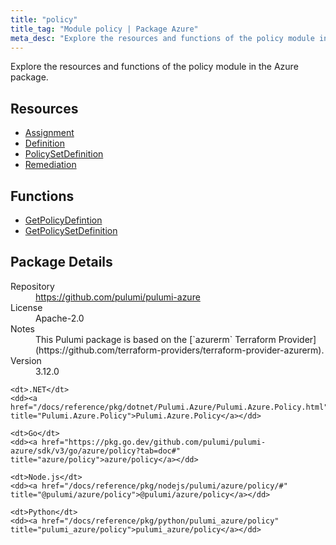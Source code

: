 ```yaml
---
title: "policy"
title_tag: "Module policy | Package Azure"
meta_desc: "Explore the resources and functions of the policy module in the Azure package."
---
```


<!-- WARNING: this file was generated by Pulumi Docs Generator. -->
<!-- Do not edit by hand unless you're certain you know what you are doing! -->

Explore the resources and functions of the policy module in the Azure package.

<h2 id="resources">Resources</h2>
<ul class="api">
    <li><a href="assignment" title="Assignment"><span class="symbol resource"></span>Assignment</a></li>
    <li><a href="definition" title="Definition"><span class="symbol resource"></span>Definition</a></li>
    <li><a href="policysetdefinition" title="PolicySetDefinition"><span class="symbol resource"></span>PolicySetDefinition</a></li>
    <li><a href="remediation" title="Remediation"><span class="symbol resource"></span>Remediation</a></li>
</ul>

<h2 id="functions">Functions</h2>
<ul class="api">
    <li><a href="getpolicydefintion" title="GetPolicyDefintion"><span class="symbol function"></span>GetPolicyDefintion</a></li>
    <li><a href="getpolicysetdefinition" title="GetPolicySetDefinition"><span class="symbol function"></span>GetPolicySetDefinition</a></li>
</ul>

<h2 id="package-details">Package Details</h2>
<dl class="package-details">
	<dt>Repository</dt>
	<dd><a href="https://github.com/pulumi/pulumi-azure">https://github.com/pulumi/pulumi-azure</a></dd>
	<dt>License</dt>
	<dd>Apache-2.0</dd>
	<dt>Notes</dt>
	<dd>This Pulumi package is based on the [`azurerm` Terraform Provider](https://github.com/terraform-providers/terraform-provider-azurerm).</dd>
	<dt>Version</dt>
	<dd>3.12.0</dd>
</dl>



<dl class="tabular">

    <dt>.NET</dt>
    <dd><a href="/docs/reference/pkg/dotnet/Pulumi.Azure/Pulumi.Azure.Policy.html" title="Pulumi.Azure.Policy">Pulumi.Azure.Policy</a></dd>

    <dt>Go</dt>
    <dd><a href="https://pkg.go.dev/github.com/pulumi/pulumi-azure/sdk/v3/go/azure/policy?tab=doc#" title="azure/policy">azure/policy</a></dd>

    <dt>Node.js</dt>
    <dd><a href="/docs/reference/pkg/nodejs/pulumi/azure/policy/#" title="@pulumi/azure/policy">@pulumi/azure/policy</a></dd>

    <dt>Python</dt>
    <dd><a href="/docs/reference/pkg/python/pulumi_azure/policy" title="pulumi_azure/policy">pulumi_azure/policy</a></dd>

</dl>

